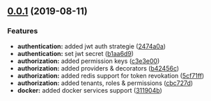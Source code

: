 ## [0.0.1](https://github.com/jbsdx/webpage/compare/2474a0a...v0.0.1) (2019-08-11)


### Features

* **authentication:** added jwt auth strategie ([2474a0a](https://github.com/jbsdx/webpage/commit/2474a0a))
* **authentication:** set jwt secret ([b1aa6d9](https://github.com/jbsdx/webpage/commit/b1aa6d9))
* **authorization:** added permission keys ([c3e3e00](https://github.com/jbsdx/webpage/commit/c3e3e00))
* **authorization:** added providers & decorators ([b42456c](https://github.com/jbsdx/webpage/commit/b42456c))
* **authorization:** added redis support for token revokation ([5cf71ff](https://github.com/jbsdx/webpage/commit/5cf71ff))
* **authorization:** added tenants, roles & permissions ([cbc727d](https://github.com/jbsdx/webpage/commit/cbc727d))
* **docker:** added docker services support ([311904b](https://github.com/jbsdx/webpage/commit/311904b))



